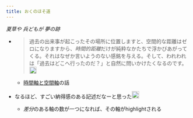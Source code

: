 ```yaml
---
title: おくのほそ道
---
```


*夏草や 兵どもが 夢の跡*

* 
   > 
   > 過去の出来事が起こったその場所に位置しますと、空間的な距離はゼロになりますから、*時間的距離*だけが純粋なかたちで浮かびあがってくる。それはなぜか言いようのない感銘を与える。そして、われわれは「過去はどこへ行ったのだ？」と自然に問いかけたくなるのです。<img src='https://scrapbox.io/api/pages/blu3mo-public/「時間」を哲学する/icon' alt='「時間」を哲学する.icon' height="19.5"/>
  
  * [時間軸と空間軸](%E6%99%82%E9%96%93%E8%BB%B8%E3%81%A8%E7%A9%BA%E9%96%93%E8%BB%B8.md)の話
* なるほど、すごい納得感のある記述だなーと思った<img src='https://scrapbox.io/api/pages/blu3mo-public/blu3mo/icon' alt='blu3mo.icon' height="19.5"/>

  * *差分*のある軸の数が一つになれば、その軸がhighlightされる
